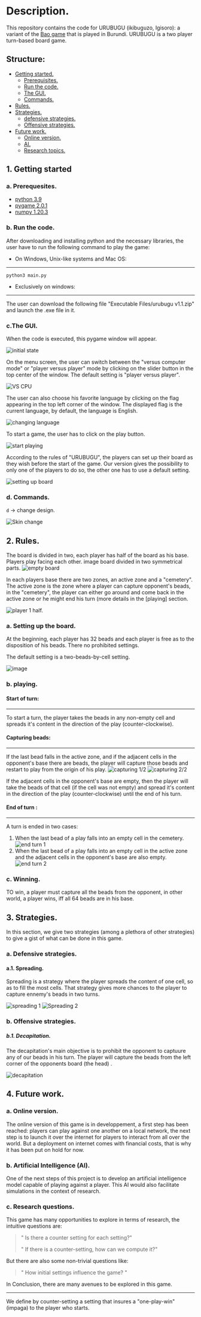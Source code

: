 # Description.
This repository contains the code for URUBUGU (ikibuguzo, Igisoro): a variant of the [Bao game](https://en.wikipedia.org/wiki/Bao_(game)) that is played in Burundi.
URUBUGU is a two player turn-based board game.

## Structure:
- [Getting started.](https://github.com/dan4am/urubugu/blob/master/README.md#1-getting-started)
   - [Prerequisites.](https://github.com/dan4am/urubugu/blob/master/README.md#a-prerequesites)
   - [Run the code.](https://github.com/dan4am/urubugu/blob/master/README.md#b-run-the-code)
   - [The GUI.](https://github.com/dan4am/urubugu/blob/master/README.md#cthe-gui)
   - [Commands.](https://github.com/dan4am/urubugu/blob/master/README.md#d-commands)
- [Rules.](https://github.com/dan4am/urubugu/blob/master/README.md#2-rules)
- [Strategies.](https://github.com/dan4am/urubugu/blob/master/README.md#3-strategies)
   - [defensive strategies.](https://github.com/dan4am/urubugu/blob/master/README.md#a-defensive-strategies)
   - [Offensive strategies.](https://github.com/dan4am/urubugu/blob/master/README.md#b-offensive-strategies)
- [Future work.](https://github.com/dan4am/urubugu/blob/master/README.md#4-future-work)
    - [Online version.](https://github.com/dan4am/urubugu/blob/master/README.md#a-online-version)
    - [AI.](https://github.com/dan4am/urubugu/blob/master/README.md#b-artificial-intelligence-ai)
    - [Research topics.](https://github.com/dan4am/urubugu/blob/master/README.md#c-research-topics)
   
## 1. Getting started 
### a. Prerequesites.
- [python 3.9](https://www.python.org/downloads/)
- [pygame 2.0.1](https://www.pygame.org/wiki/GettingStarted)
- [numpy 1.20.3](https://numpy.org/install/)

 
### b. Run the code.
After downloading and installing python and the necessary libraries, the user have to run the 
following command to play the game:


- On Windows, Unix-like systems and Mac OS:
---
```
python3 main.py 
```

- Exclusively on windows:

---
The user can download the following file "Executable Files/urubugu v1.1.zip" and launch the .exe file in it.

### c.The GUI.
When the code is executed, this pygame window will appear.

![initial state](https://user-images.githubusercontent.com/39918471/129624035-34fb3747-79e3-47bd-ae4b-9260fdb60a7c.png)

On the menu screen, the user can switch between the "versus computer mode" or "player versus player"
mode by clicking on the slider button in the top center of the window. The default setting is "player versus player".

![VS CPU](https://user-images.githubusercontent.com/39918471/129625941-8cf297b1-cb4a-441a-9c24-860aef31c22b.png)

The user can also choose his favorite language by clicking on the flag appearing in the top left corner of the window.
The displayed flag is the current language, by default, the language is English.

![changing language](https://user-images.githubusercontent.com/39918471/129625799-a8a3976c-cb28-4b6d-8698-17864068d3ff.png)

To start a game, the user has to click on the play button.

![start playing](https://user-images.githubusercontent.com/39918471/129625572-ef986605-4545-4bf2-a3c6-42fd73acf5d6.png)

According to the rules of "URUBUGU", the players can set up their board as they wish before the start of the game.
Our version gives the possibility to only one of the players to do so, the other one has to use a default setting.

![setting up board](https://user-images.githubusercontent.com/39918471/129626389-99fa0edf-8b33-4f07-9ca1-dd36a6e2e8c2.png)

### d. Commands.

`d` → change design.

![Skin change](https://user-images.githubusercontent.com/39918471/129630271-e699303c-1487-44fe-a9d8-9c7d46cc36d2.png)

## 2. Rules.
The board is divided in two, each player has half of the board as his base. Players play facing each other.
image board divided in two symmetrical parts.
![empty board](https://user-images.githubusercontent.com/39918471/129637005-c293ba46-0743-47b6-9148-138cfa32ba47.png)

In each players base there are two zones, an active zone and a "cemetery".
The active zone is the zone where a player can capture opponent's beads, in the "cemetery", the player can either go around and come back in the active zone or he might end his turn (more details in the [playing] section.

![player 1 half.](https://user-images.githubusercontent.com/39918471/129637485-63ebdecc-105b-4fc7-a721-e10c479f7e6a.png)

### a. Setting up the board.
At the beginning, each player has 32 beads and each player is free as to the disposition of his beads.
There no prohibited settings.

The default setting is a two-beads-by-cell setting.

![image](https://user-images.githubusercontent.com/39918471/129638535-6863c633-cee8-4808-9363-db7131ab1eaa.png)


### b. playing.
#### Start of turn:
---
To start a turn, the player takes the beads in any non-empty cell and spreads it's content in the direction of the play (counter-clockwise).


#### Capturing beads:
---

If the last bead falls in the active zone, and if the adjacent cells in the opponent's base there are beads, the player will capture those beads and restart to play from the 
origin of his play.
![capturing 1/2](https://user-images.githubusercontent.com/39918471/129642497-4d5f8238-af46-4819-8c3a-820acdad35b3.png)
![capturing 2/2](https://user-images.githubusercontent.com/39918471/129642561-0138541d-5a52-41b4-bf4e-b23b88e94987.png)

If the adjacent cells in the opponent's base are empty, then the player will take the beads of that cell (if the cell was not empty) and spread it's content in the direction of the play (counter-clockwise) until the end of his turn.

#### End of turn :
---
A turn is ended in two cases:
1. When the last bead of a play falls into an empty cell in the cemetery.
 ![end turn 1](https://user-images.githubusercontent.com/39918471/129640197-36219d29-1824-46ed-b1c7-a15ec8f042f6.png)
2. When the last bead of a play falls into an empty cell in the active zone and the adjacent cells in the opponent's base are also empty.
![end turn 2](https://user-images.githubusercontent.com/39918471/129640690-b2760140-5cf8-4381-a966-06305a5f9133.png)

### c. Winning.

TO win, a player must capture all the beads from the opponent, in other world, a player wins, iff all 64 beads are in his base.

## 3. Strategies.
In this section, we give two strategies (among a plethora of other strategies) to give a gist of what can be done in this game.

### a. Defensive strategies.
#### a.1. Spreading.
Spreading is a strategy where the player spreads the content of one cell, so as to fill the most cells. That strategy gives more chances to the player to capture ennemy's beads in two turns.

![spreading 1](https://user-images.githubusercontent.com/39918471/129629986-5cbbb5b5-e62d-47c3-9935-5e114c9f6b16.png)
![Spreading 2](https://user-images.githubusercontent.com/39918471/129630032-4cb6941b-5751-44c2-8baa-b12b975896d4.png)




### b. Offensive strategies.
##### b.1. Decapitation.

The decapitation's main objective is to prohibit the opponent to captuure any of our beads in his turn.
The player will capture the beads from the left corner of the opponents board (the head) .
 
![decapitation](https://user-images.githubusercontent.com/39918471/129628783-69781ef8-8c6e-4f75-871a-7cbd2522b80e.png)


## 4. Future work.

### a. Online version.
The online version of this game is in developpement, a first step has been reached: players can play against one another on a local network, the next step is to launch it over the internet for players to interact from all over the world. But a deployment on internet comes with financial costs, that is why it has been put on hold for now.
### b. Artificial Intelligence (AI).
One of the next steps of this project is to develop an artificial intelligence model capable of playing against a player.
This AI would also facilitate simulations in the context of research.
### c. Research questions.
This game has many opportunities to explore in terms of research, the intuitive questions are:
> " Is there a counter setting for each setting?"
> 
> " If there is a counter-setting, how can we compute it?"

But there are also some non-trivial questions like:
> " How initial settings influence the game? "

In Conclusion, there are many avenues to be explored in this game.

---
We define by counter-setting a setting that insures a "one-play-win" (impaga) to the player who starts.
